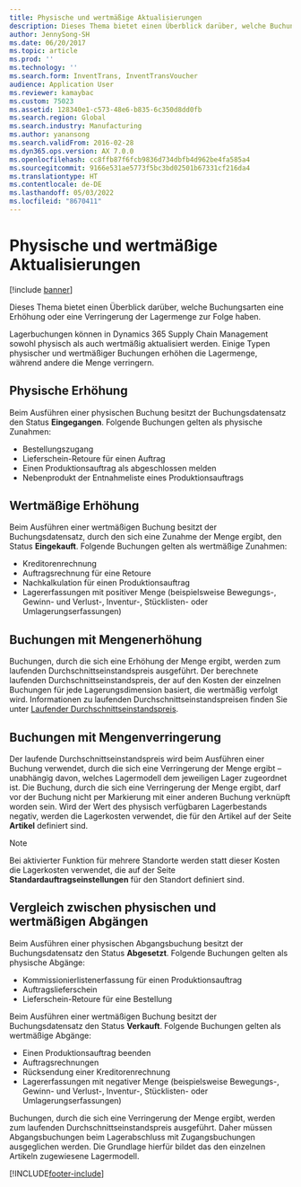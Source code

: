 ```yaml
---
title: Physische und wertmäßige Aktualisierungen
description: Dieses Thema bietet einen Überblick darüber, welche Buchungsarten eine Erhöhung oder eine Verringerung der Lagermenge zur Folge haben.
author: JennySong-SH
ms.date: 06/20/2017
ms.topic: article
ms.prod: ''
ms.technology: ''
ms.search.form: InventTrans, InventTransVoucher
audience: Application User
ms.reviewer: kamaybac
ms.custom: 75023
ms.assetid: 128340e1-c573-48e6-b835-6c350d8dd0fb
ms.search.region: Global
ms.search.industry: Manufacturing
ms.author: yanansong
ms.search.validFrom: 2016-02-28
ms.dyn365.ops.version: AX 7.0.0
ms.openlocfilehash: cc8ffb87f6fcb9836d734dbfb4d962be4fa585a4
ms.sourcegitcommit: 9166e531ae5773f5bc3bd02501b67331cf216da4
ms.translationtype: HT
ms.contentlocale: de-DE
ms.lasthandoff: 05/03/2022
ms.locfileid: "8670411"
---
```

# <a name="physical-and-financial-updates"></a>Physische und wertmäßige Aktualisierungen

[!include [banner](../includes/banner.md)]

Dieses Thema bietet einen Überblick darüber, welche Buchungsarten eine Erhöhung oder eine Verringerung der Lagermenge zur Folge haben. 

Lagerbuchungen können in Dynamics 365 Supply Chain Management sowohl physisch als auch wertmäßig aktualisiert werden. Einige Typen physischer und wertmäßiger Buchungen erhöhen die Lagermenge, während andere die Menge verringern.

## <a name="physical-increases"></a>Physische Erhöhung
Beim Ausführen einer physischen Buchung besitzt der Buchungsdatensatz den Status **Eingegangen**. Folgende Buchungen gelten als physische Zunahmen:

-   Bestellungszugang
-   Lieferschein-Retoure für einen Auftrag
-   Einen Produktionsauftrag als abgeschlossen melden
-   Nebenprodukt der Entnahmeliste eines Produktionsauftrags

## <a name="financial-increases"></a>Wertmäßige Erhöhung
Beim Ausführen einer wertmäßigen Buchung besitzt der Buchungsdatensatz, durch den sich eine Zunahme der Menge ergibt, den Status **Eingekauft**. Folgende Buchungen gelten als wertmäßige Zunahmen:

-   Kreditorenrechnung
-   Auftragsrechnung für eine Retoure
-   Nachkalkulation für einen Produktionsauftrag
-   Lagererfassungen mit positiver Menge (beispielsweise Bewegungs-, Gewinn- und Verlust-, Inventur-, Stücklisten- oder Umlagerungserfassungen)

## <a name="transactions-that-increase-quantity"></a>Buchungen mit Mengenerhöhung
Buchungen, durch die sich eine Erhöhung der Menge ergibt, werden zum laufenden Durchschnittseinstandspreis ausgeführt. Der berechnete laufenden Durchschnittseinstandspreis, der auf den Kosten der einzelnen Buchungen für jede Lagerungsdimension basiert, die wertmäßig verfolgt wird. Informationen zu laufenden Durchschnittseinstandspreisen finden Sie unter [Laufender Durchschnittseinstandspreis](running-average-cost-price.md).

## <a name="transactions-that-decrease-quantity"></a>Buchungen mit Mengenverringerung
Der laufende Durchschnittseinstandspreis wird beim Ausführen einer Buchung verwendet, durch die sich eine Verringerung der Menge ergibt – unabhängig davon, welches Lagermodell dem jeweiligen Lager zugeordnet ist. Die Buchung, durch die sich eine Verringerung der Menge ergibt, darf vor der Buchung nicht per Markierung mit einer anderen Buchung verknüpft worden sein. Wird der Wert des physisch verfügbaren Lagerbestands negativ, werden die Lagerkosten verwendet, die für den Artikel auf der Seite **Artikel** definiert sind. 

> [!NOTE]
> Bei aktivierter Funktion für mehrere Standorte werden statt dieser Kosten die Lagerkosten verwendet, die auf der Seite **Standardauftragseinstellungen** für den Standort definiert sind.

## <a name="physical-issues-vs-financial-issues"></a>Vergleich zwischen physischen und wertmäßigen Abgängen
Beim Ausführen einer physischen Abgangsbuchung besitzt der Buchungsdatensatz den Status **Abgesetzt**. Folgende Buchungen gelten als physische Abgänge:

-   Kommissionierlistenerfassung für einen Produktionsauftrag
-   Auftragslieferschein
-   Lieferschein-Retoure für eine Bestellung

Beim Ausführen einer wertmäßigen Buchung besitzt der Buchungsdatensatz den Status **Verkauft**. Folgende Buchungen gelten als wertmäßige Abgänge:

-   Einen Produktionsauftrag beenden
-   Auftragsrechnungen
-   Rücksendung einer Kreditorenrechnung
-   Lagererfassungen mit negativer Menge (beispielsweise Bewegungs-, Gewinn- und Verlust-, Inventur-, Stücklisten- oder Umlagerungserfassungen)

Buchungen, durch die sich eine Verringerung der Menge ergibt, werden zum laufenden Durchschnittseinstandspreis ausgeführt. Daher müssen Abgangsbuchungen beim Lagerabschluss mit Zugangsbuchungen ausgeglichen werden. Die Grundlage hierfür bildet das den einzelnen Artikeln zugewiesene Lagermodell.


[!INCLUDE[footer-include](../../includes/footer-banner.md)]